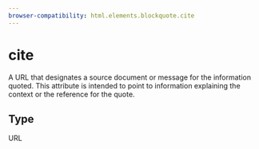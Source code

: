 ```yaml
---
browser-compatibility: html.elements.blockquote.cite
---
```


# cite

A URL that designates a source document or message for the
information quoted. This attribute is intended to point to
information explaining the context or the reference for the quote.

## Type

URL
